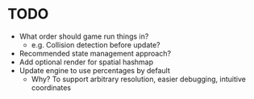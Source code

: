 # TODO
- What order should game run things in?
    - e.g. Collision detection before update?
- Recommended state management approach?
- Add optional render for spatial hashmap
- Update engine to use percentages by default
    - Why? To support arbitrary resolution, easier debugging, intuitive coordinates
